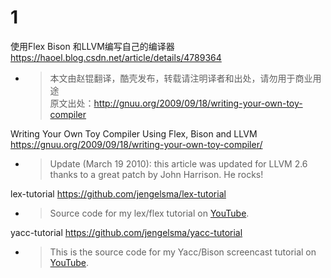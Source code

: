 
# 1

使用Flex Bison 和LLVM编写自己的编译器 https://haoel.blog.csdn.net/article/details/4789364
- > 本文由赵锟翻译，酷壳发布，转载请注明译者和出处，请勿用于商业用途 <br> 原文出处：http://gnuu.org/2009/09/18/writing-your-own-toy-compiler

Writing Your Own Toy Compiler Using Flex, Bison and LLVM https://gnuu.org/2009/09/18/writing-your-own-toy-compiler/
- > Update (March 19 2010): this article was updated for LLVM 2.6 thanks to a great patch by John Harrison. He rocks!

lex-tutorial https://github.com/jengelsma/lex-tutorial
- > Source code for my lex/flex tutorial on [YouTube](https://www.youtube.com/watch?v=54bo1qaHAfk).

yacc-tutorial https://github.com/jengelsma/yacc-tutorial
- > This is the source code for my Yacc/Bison screencast tutorial on [YouTube](https://youtu.be/__-wUHG2rfM).
